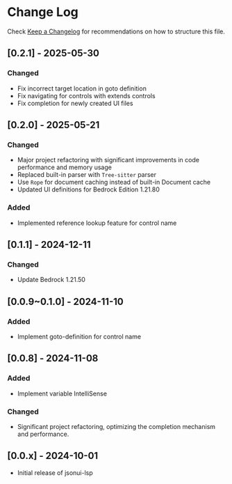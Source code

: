 # Change Log
Check [Keep a Changelog](http://keepachangelog.com/) for recommendations on how to structure this file.

## [0.2.1] - 2025-05-30

### Changed
- Fix incorrect target location in goto definition
- Fix navigating for controls with extends controls
- Fix completion for newly created UI files

## [0.2.0] - 2025-05-21

### Changed
- Major project refactoring with significant improvements in code performance and memory usage
- Replaced built-in parser with `Tree-sitter` parser
- Use `Rope` for document caching instead of built-in Document cache
- Updated UI definitions for Bedrock Edition 1.21.80

### Added
- Implemented reference lookup feature for control name
  
## [0.1.1] - 2024-12-11
### Changed
- Update Bedrock 1.21.50

## [0.0.9~0.1.0] - 2024-11-10

### Added

- Implement goto-definition for control name

## [0.0.8] - 2024-11-08

### Added

- Implement variable IntelliSense

### Changed

- Significant project refactoring, optimizing the completion mechanism and performance.

## [0.0.x] - 2024-10-01

- Initial release of jsonui-lsp